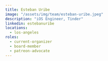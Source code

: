 ```yaml
---
title: Esteban Uribe
image: "/assets/img/team/esteban-uribe.jpeg"
description: "iOS Engineer, Tinder"
linkedin: estebanuribe
locations:
  - los-angeles
roles:
  - current-organizer
  - board-member
  - patreon-advocate
---
```

